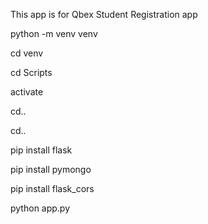 This app is for Qbex Student Registration app

python -m venv venv

cd venv

cd Scripts

activate

cd..

cd..

pip install flask

pip install pymongo

pip install flask_cors

python app.py


